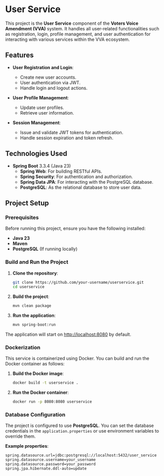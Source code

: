 # User Service

This project is the **User Service** component of the **Voters Voice Amendment (VVA)** system. It handles all user-related functionalities such as registration, login, profile management, and user authentication for interacting with various services within the VVA ecosystem.

## Features

- **User Registration and Login**:
    - Create new user accounts.
    - User authentication via JWT.
    - Handle login and logout actions.

- **User Profile Management**:
    - Update user profiles.
    - Retrieve user information.

- **Session Management**:
    - Issue and validate JWT tokens for authentication.
    - Handle session expiration and token refresh.

## Technologies Used

- **Spring Boot** 3.3.4 (Java 23)
    - **Spring Web**: For building RESTful APIs.
    - **Spring Security**: For authentication and authorization.
    - **Spring Data JPA**: For interacting with the PostgreSQL database.
    - **PostgreSQL**: As the relational database to store user data.

## Project Setup

### Prerequisites

Before running this project, ensure you have the following installed:

- **Java 23**
- **Maven**
- **PostgreSQL** (If running locally)

### Build and Run the Project

1. **Clone the repository**:
    ```bash
    git clone https://github.com/your-username/userservice.git
    cd userservice
    ```

2. **Build the project**:
    ```bash
    mvn clean package
    ```

3. **Run the application**:
    ```bash
    mvn spring-boot:run
    ```

The application will start on [http://localhost:8080](http://localhost:8080) by default.

### Dockerization

This service is containerized using Docker. You can build and run the Docker container as follows:

1. **Build the Docker image**:
    ```bash
    docker build -t userservice .
    ```

2. **Run the Docker container**:
    ```bash
    docker run -p 8080:8080 userservice
    ```

### Database Configuration

The project is configured to use **PostgreSQL**. You can set the database credentials in the `application.properties` or use environment variables to override them.

**Example properties**:
```properties
spring.datasource.url=jdbc:postgresql://localhost:5432/user_service
spring.datasource.username=your_username
spring.datasource.password=your_password
spring.jpa.hibernate.ddl-auto=update
